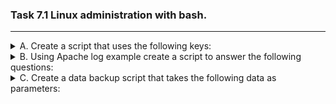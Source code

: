 ### Task 7.1 Linux administration with bash.

***

<details><summary> A. Create a script that uses the following keys: </summary>

[Script1](https://github.com/Ponomarenko-Daria/DevOps_online_Avdeevka_2021Q4/blob/master/m7/task7.1/Scripts/script1)  </p>

1. When starting without parameters, it will display a list of possible keys and their description. </p>
<img src="https://github.com/Ponomarenko-Daria/DevOps_online_Avdeevka_2021Q4/blob/master/m7/task7.1/Screenshots7.1/1.1.jpg"></p>

2. The --all key displays the IP addresses and symbolic names of all hosts in the current subnet.</p>
<img src="https://github.com/Ponomarenko-Daria/DevOps_online_Avdeevka_2021Q4/blob/master/m7/task7.1/Screenshots7.1/1.2.jpg"></p>

3. The --target key displays a list of open system TCP ports.</p>
<img src="https://github.com/Ponomarenko-Daria/DevOps_online_Avdeevka_2021Q4/blob/master/m7/task7.1/Screenshots7.1/1.3.jpg">
</p>

</details>

<details><summary> B. Using Apache log example create a script to answer the following questions: </summary>

[Script2](https://github.com/Ponomarenko-Daria/DevOps_online_Avdeevka_2021Q4/blob/master/m7/task7.1/Scripts/script2)  </p>
</p>
<img src="https://github.com/Ponomarenko-Daria/DevOps_online_Avdeevka_2021Q4/blob/master/m7/task7.1/Screenshots7.1/2.1.jpg"></p>

1. From which ip were the most requests? </p>
<img src="https://github.com/Ponomarenko-Daria/DevOps_online_Avdeevka_2021Q4/blob/master/m7/task7.1/Screenshots7.1/2.2.jpg"></p>

2. What is the most requested page? </p>
<img src="https://github.com/Ponomarenko-Daria/DevOps_online_Avdeevka_2021Q4/blob/master/m7/task7.1/Screenshots7.1/2.3.jpg"></p>

3. How many requests were there from each ip?  </p>
<img src="https://github.com/Ponomarenko-Daria/DevOps_online_Avdeevka_2021Q4/blob/master/m7/task7.1/Screenshots7.1/2.4.jpg"></p>

4. What non-existent pages were clients referred to?  </p>
<img src="https://github.com/Ponomarenko-Daria/DevOps_online_Avdeevka_2021Q4/blob/master/m7/task7.1/Screenshots7.1/2.5.jpg"></p>

5. What time did site get the most requests?  </p>
<img src="https://github.com/Ponomarenko-Daria/DevOps_online_Avdeevka_2021Q4/blob/master/m7/task7.1/Screenshots7.1/2.6.jpg"></p>

6. What search bots have accessed the site? (UA + IP) </p>
<img src="https://github.com/Ponomarenko-Daria/DevOps_online_Avdeevka_2021Q4/blob/master/m7/task7.1/Screenshots7.1/2.7.jpg"></p>

</details>

<details><summary> C. Create a data backup script that takes the following data as parameters: </summary>

[Script3](https://github.com/Ponomarenko-Daria/DevOps_online_Avdeevka_2021Q4/blob/master/m7/task7.1/Scripts/script3)  </p>
<img src="https://github.com/Ponomarenko-Daria/DevOps_online_Avdeevka_2021Q4/blob/master/m7/task7.1/Screenshots7.1/3.1.jpg"></p>

1. Path to the syncing directory.
2. The path to the directory where the copies of the files will be stored.
In case of adding new or deleting old files, the script must add a corresponding entry to the log file 
indicating the time, type of operation and file name. [The command to run the script must be added to 
crontab with a run frequency of one minute </p>

<img src="https://github.com/Ponomarenko-Daria/DevOps_online_Avdeevka_2021Q4/blob/master/m7/task7.1/Screenshots7.1/3.2.jpg"></p>
<img src="https://github.com/Ponomarenko-Daria/DevOps_online_Avdeevka_2021Q4/blob/master/m7/task7.1/Screenshots7.1/3.3.jpg"></p>
<img src="https://github.com/Ponomarenko-Daria/DevOps_online_Avdeevka_2021Q4/blob/master/m7/task7.1/Screenshots7.1/3.4.jpg"></p>

</details>




